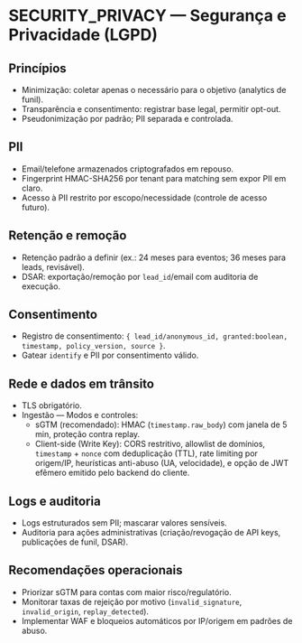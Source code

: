 # SECURITY_PRIVACY — Segurança e Privacidade (LGPD)

## Princípios
- Minimização: coletar apenas o necessário para o objetivo (analytics de funil).
- Transparência e consentimento: registrar base legal, permitir opt-out.
- Pseudonimização por padrão; PII separada e controlada.

## PII
- Email/telefone armazenados criptografados em repouso.
- Fingerprint HMAC-SHA256 por tenant para matching sem expor PII em claro.
- Acesso à PII restrito por escopo/necessidade (controle de acesso futuro).

## Retenção e remoção
- Retenção padrão a definir (ex.: 24 meses para eventos; 36 meses para leads, revisável).
- DSAR: exportação/remoção por `lead_id`/email com auditoria de execução.

## Consentimento
- Registro de consentimento: `{ lead_id/anonymous_id, granted:boolean, timestamp, policy_version, source }`.
- Gatear `identify` e PII por consentimento válido.

## Rede e dados em trânsito
- TLS obrigatório.
- Ingestão — Modos e controles:
  - sGTM (recomendado): HMAC (`timestamp.raw_body`) com janela de 5 min, proteção contra replay.
  - Client-side (Write Key): CORS restritivo, allowlist de domínios, `timestamp` + `nonce` com deduplicação (TTL), rate limiting por origem/IP, heurísticas anti-abuso (UA, velocidade), e opção de JWT efêmero emitido pelo backend do cliente.

## Logs e auditoria
- Logs estruturados sem PII; mascarar valores sensíveis.
- Auditoria para ações administrativas (criação/revogação de API keys, publicações de funil, DSAR).

## Recomendações operacionais
- Priorizar sGTM para contas com maior risco/regulatório.
- Monitorar taxas de rejeição por motivo (`invalid_signature`, `invalid_origin`, `replay_detected`).
- Implementar WAF e bloqueios automáticos por IP/origem em padrões de abuso.
